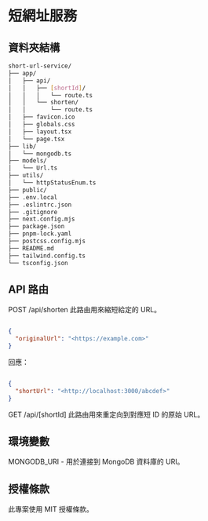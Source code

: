 # 短網址服務

## 資料夾結構

```BASH
short-url-service/
├── app/
│   ├── api/
│   │   ├── [shortId]/
│   │   │   └── route.ts
│   │   └── shorten/
│   │       └── route.ts
│   ├── favicon.ico
│   ├── globals.css
│   ├── layout.tsx
│   └── page.tsx
├── lib/
│   └── mongodb.ts
├── models/
│   └── Url.ts
├── utils/
│   └── httpStatusEnum.ts
├── public/
├── .env.local
├── .eslintrc.json
├── .gitignore
├── next.config.mjs
├── package.json
├── pnpm-lock.yaml
├── postcss.config.mjs
├── README.md
├── tailwind.config.ts
└── tsconfig.json
```

## API 路由

POST /api/shorten
此路由用來縮短給定的 URL。

```JSON

{
  "originalUrl": "<https://example.com>"
}
```

回應：

```JSON

{
  "shortUrl": "<http://localhost:3000/abcdef>"
}
```

GET /api/[shortId]
此路由用來重定向到對應短 ID 的原始 URL。

## 環境變數

MONGODB_URI - 用於連接到 MongoDB 資料庫的 URI。

## 授權條款

此專案使用 MIT 授權條款。
